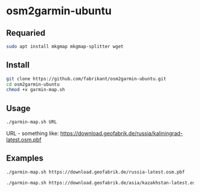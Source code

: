 # osm2garmin-ubuntu
## Requaried
```bash
sudo apt install mkgmap mkgmap-splitter wget
```
## Install
``` bash
git clone https://github.com/fabrikant/osm2garmin-ubuntu.git
cd osm2garmin-ubuntu
chmod +x garmin-map.sh
```
## Usage
``` bash
./garmin-map.sh URL
```
URL - something like: https://download.geofabrik.de/russia/kaliningrad-latest.osm.pbf

## Examples
``` bash
./garmin-map.sh https://download.geofabrik.de/russia-latest.osm.pbf
```
``` bash
./garmin-map.sh https://download.geofabrik.de/asia/kazakhstan-latest.osm.pbf
```